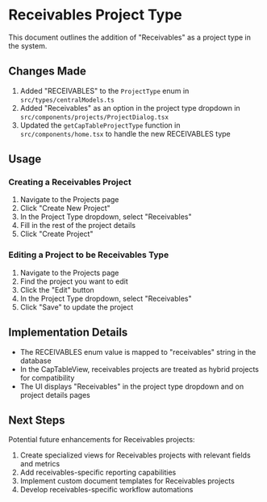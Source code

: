 # Receivables Project Type

This document outlines the addition of "Receivables" as a project type in the system.

## Changes Made

1. Added "RECEIVABLES" to the `ProjectType` enum in `src/types/centralModels.ts`
2. Added "Receivables" as an option in the project type dropdown in `src/components/projects/ProjectDialog.tsx`
3. Updated the `getCapTableProjectType` function in `src/components/home.tsx` to handle the new RECEIVABLES type

## Usage

### Creating a Receivables Project

1. Navigate to the Projects page
2. Click "Create New Project"
3. In the Project Type dropdown, select "Receivables"
4. Fill in the rest of the project details
5. Click "Create Project"

### Editing a Project to be Receivables Type

1. Navigate to the Projects page
2. Find the project you want to edit
3. Click the "Edit" button
4. In the Project Type dropdown, select "Receivables"
5. Click "Save" to update the project

## Implementation Details

- The RECEIVABLES enum value is mapped to "receivables" string in the database
- In the CapTableView, receivables projects are treated as hybrid projects for compatibility
- The UI displays "Receivables" in the project type dropdown and on project details pages

## Next Steps

Potential future enhancements for Receivables projects:

1. Create specialized views for Receivables projects with relevant fields and metrics
2. Add receivables-specific reporting capabilities
3. Implement custom document templates for Receivables projects
4. Develop receivables-specific workflow automations 